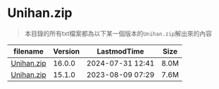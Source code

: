 # Unihan.zip

> 本目錄的所有txt檔案都為以下某一個版本的`Unihan.zip`解出來的內容

| filename                                                           | Version | LastmodTime      | Size  |
|--------------------------------------------------------------------|---------|------------------|-------|
| [Unihan.zip](https://www.unicode.org/Public/16.0.0/ucd/Unihan.zip) | 16.0.0  | 2024-07-31 12:41 | 	8.0M |
| [Unihan.zip](https://www.unicode.org/Public/15.1.0/ucd/Unihan.zip) | 15.1.0  | 2023-08-09 07:29 | 	7.6M |


